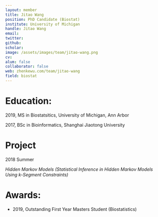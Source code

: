 ```yaml
---
layout: member
title: Jitao Wang
position: PhD Candidate (Biostat)
institute: University of Michigan
handle: Jitao Wang
email: 
twitter: 
github: 
scholar: 
image: /assets/images/team/jitao-wang.png
cv: 
alum: false
collaborator: false                               
web: zhenkewu.com/team/jitao-wang
field: biostat
---
```



# Education:

2019, MS  in Biostatsitics, University of Michigan, Ann Arbor

2017, BSc in Bioinformatics, Shanghai Jiaotong University

# Project

2018 Summer

_Hidden Markov Models (Statistical Inference in Hidden Markov Models Using k-Segment Constraints)_

# Awards:

* 2019, Outstanding First Year Masters Student (Biostatistics)

